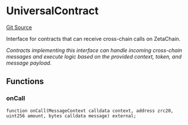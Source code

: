 # UniversalContract
[Git Source](https://github.com/zeta-chain/protocol-contracts/blob/main/v2/contracts/zevm/interfaces/UniversalContract.sol)

Interface for contracts that can receive cross-chain calls on ZetaChain.

*Contracts implementing this interface can handle incoming cross-chain messages
and execute logic based on the provided context, token, and message payload.*


## Functions
### onCall


```solidity
function onCall(MessageContext calldata context, address zrc20, uint256 amount, bytes calldata message) external;
```

